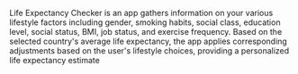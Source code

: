 Life Expectancy Checker is an app gathers information on your various lifestyle factors including gender, smoking habits, social class, education level, social status, BMI, job status, and exercise frequency.
Based on the selected country's average life expectancy, the app applies corresponding adjustments based on the user's lifestyle choices, providing a personalized life expectancy estimate
